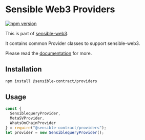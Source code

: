 # Sensible Web3 Providers

[![npm version](https://img.shields.io/npm/v/@sensible-contract/providers.svg)](https://www.npmjs.com/package/@sensible-contract/providers)

This is part of [sensible-web3][repo].

It contains common Provider classes to support sensible-web3.

Please read the [documentation][docs] for more.

## Installation

```bash
npm install @sensible-contract/providers
```

## Usage

```js
const {
  SensiblequeryProvider,
  MetaSVProvider,
  WhatsOnChainProvider
} = require("@sensible-contract/providers");
let provider = new SensiblequeryProvider();
```

[docs]: https://sensible-web3.readthedocs.io/en/latest/web3.html#providers
[repo]: https://github.com/sensible-contract/sensible-web3
